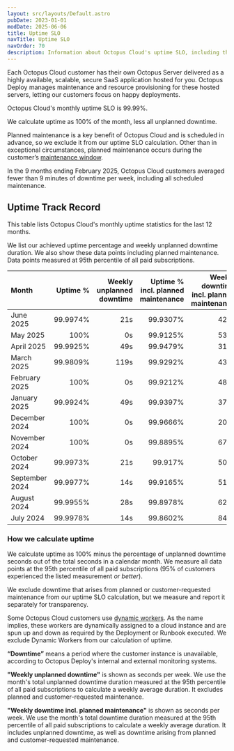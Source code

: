 ```yaml
---
layout: src/layouts/Default.astro
pubDate: 2023-01-01
modDate: 2025-06-06
title: Uptime SLO
navTitle: Uptime SLO
navOrder: 70
description: Information about Octopus Cloud's uptime SLO, including the last 12 month's historical uptime data
---
```


Each Octopus Cloud customer has their own Octopus Server delivered as a highly available, scalable, secure SaaS application hosted for you. Octopus Deploy manages maintenance and resource provisioning for these hosted servers, letting our customers focus on happy deployments.  

Octopus Cloud's monthly uptime SLO is 99.99%.  

We calculate uptime as 100% of the month, less all unplanned downtime.  

Planned maintenance is a key benefit of Octopus Cloud and is scheduled in advance, so we exclude it from our uptime SLO calculation. Other than in exceptional circumstances, planned maintenance occurs during the customer’s [maintenance window](/docs/octopus-cloud/maintenance-window).

In the 9 months ending February 2025, Octopus Cloud customers averaged fewer than 9 minutes of downtime per week, including all scheduled maintenance.

## Uptime Track Record

This table lists Octopus Cloud's monthly uptime statistics for the last 12 months.  

We list our achieved uptime percentage and weekly unplanned downtime duration. We also show these data points including planned maintenance. Data points measured at 95th percentile of all paid subscriptions.

| Month  | Uptime % | Weekly unplanned downtime | Uptime % incl. planned maintenance | Weekly downtime incl. planned maintenance |
| :----- | ------: | ------: | ------: | ------: |
| June 2025 | 99.9974% | 21s | 99.9307% | 420s |
| May 2025 | 100% | 0s | 99.9125% | 532s |
| April 2025 | 99.9925% | 49s | 99.9479% | 315s |
| March 2025 | 99.9809% | 119s | 99.9292% | 434s |
| February 2025 | 100% | 0s | 99.9212% | 483s |
| January 2025 | 99.9924% | 49s | 99.9397% | 371s |
| December 2024 | 100% | 0s | 99.9666% | 203s |
| November 2024 | 100% | 0s | 99.8895% | 672s |
| October 2024 | 99.9973% | 21s | 99.917% | 504s |
| September 2024 | 99.9977% | 14s | 99.9165% | 511s |
| August 2024 | 99.9955% | 28s | 99.8978% | 623s |
| July 2024 | 99.9978% | 14s | 99.8602% | 847s |

### How we calculate uptime

We calculate uptime as 100% minus the percentage of unplanned downtime seconds out of the total seconds in a calendar month. We measure all data points at the 95th percentile of all paid subscriptions (95% of customers experienced the listed measurement *or better*).

We exclude downtime that arises from planned or customer-requested maintenance from our uptime SLO calculation, but we measure and report it separately for transparency.

Some Octopus Cloud customers use [dynamic workers](/docs/infrastructure/workers/dynamic-worker-pools). As the name implies, these workers are dynamically assigned to a cloud instance and are spun up and down as required by the Deployment or Runbook executed. We exclude Dynamic Workers from our calculation of uptime.

**“Downtime”** means a period where the customer instance is unavailable, according to Octopus Deploy's internal and external monitoring systems.

**"Weekly unplanned downtime"** is shown as seconds per week. We use the month's total unplanned downtime duration measured at the 95th percentile of all paid subscriptions to calculate a weekly average duration. It excludes planned and customer-requested maintenance.

**"Weekly downtime incl. planned maintenance"** is shown as seconds per week. We use the month's total downtime duration measured at the 95th percentile of all paid subscriptions to calculate a weekly average duration. It includes unplanned downtime, as well as downtime arising from planned and customer-requested maintenance.
